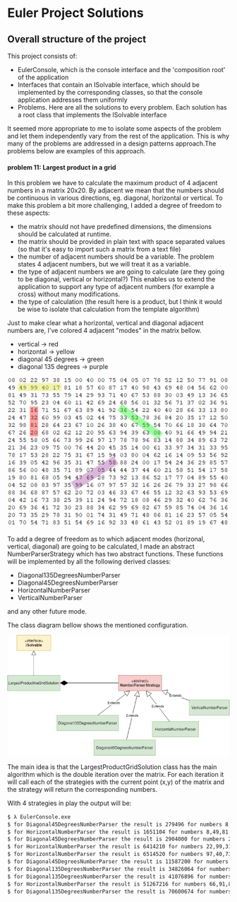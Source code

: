 # Euler Project Solutions

## Overall structure of the project
This project consists of:
* EulerConsole, which is the console interface and the 'composition root' of the application 
* Interfaces that contain an ISolvable interface, which should be implemented by the corresponding classes, so that the console application addresses them uniformly
* Problems. Here are all the solutions to every problem. Each solution has a root class that implements the ISolvable interface

 It seemed more appropriate to me to isolate some aspects of the problem and let them independently vary from the rest of the application. This is why many of the problems are addressed in a design patterns approach.The problems below are examples of this approach. 

#### problem 11: Largest product in a grid

In this problem we have to calculate the maximum product of 4 adjacent numbers in a matrix 20x20. By adjacent we mean that the numbers should be continuous in various directions, eg. diagonal, horizontal or vertical. 
To make this problem a bit more challenging, I added a degree of freedom to these aspects:
* the matrix should not have predefined dimensions, the dimensions should be calculated at runtime.
* the matrix should be provided in plain text with space separated values (so that it's easy to import such a matrix from a text file)
* the number of adjacent numbers should be a variable. The problem states 4 adjacent numbers,  but we will treat it as a variable.
* the type of adjacent numbers we are going to calculate (are they going to be diagonal, vertical or horizontal?) This enables us to extend the application to support any type of adjacent numbers (for example a cross) without many modifications.
* the type of calculation (the result here is a product, but I think it would be wise to isolate that calculation from the template algorithm)

Just to make clear what a horizontal, vertical and diagonal adjacent numbers are, I've colored 4 adjacent "modes" in the matrix bellow.
* vertical -> red
* horizontal -> yellow
* diagonal 45 degrees -> green
* diagonal 135 degrees -> purple

![matrix](https://raw.githubusercontent.com/codedayafternoon/eulerproject/master/Problems_0_50/P11_LargestProductInaGrid/images/problem11table.jpg)

To add a degree of freedom as to which adjacent modes (horizonal, vertical, diagonal) are going to be calculated, I made an abstract NumberParserStrategy which has two abstract functions. These functions will be implemented by all the following derived classes:
* Diagonal135DegreesNumberParser
* Diagonal45DegreesNumberParser
* HorizontalNumberParser
* VerticalNumberParser

and any other future mode.

The class diagram bellow shows the mentioned configuration. 

![class diagram](https://raw.githubusercontent.com/codedayafternoon/eulerproject/master/Problems_0_50/P11_LargestProductInaGrid/images/euler_problem11.jpg)

The main idea is that the LargestProductGridSolution class has the main algorithm which is the double iteration over the matrix. For each iteration it will call each of the strategies with the current point (x,y) of the matrix and the strategy will return the corresponding numbers.

With 4 strategies in play the output will be:

```sh
$ λ EulerConsole.exe
$ for Diagonal45DegreesNumberParser the result is 279496 for numbers 8,49,31,23
$ for HorizontalNumberParser the result is 1651104 for numbers 8,49,81,52
$ for Diagonal45DegreesNumberParser the result is 2904000 for numbers 22,40,55,60
$ for HorizontalNumberParser the result is 6414210 for numbers 22,99,31,95
$ for HorizontalNumberParser the result is 6514520 for numbers 97,40,73,23
$ for Diagonal45DegreesNumberParser the result is 11587200 for numbers 40,60,71,68
$ for Diagonal135DegreesNumberParser the result is 34826064 for numbers 78,98,67,68
$ for Diagonal135DegreesNumberParser the result is 41076896 for numbers 98,67,68,92
$ for HorizontalNumberParser the result is 51267216 for numbers 66,91,88,97
$ for Diagonal135DegreesNumberParser the result is 70600674 for numbers 89,94,97,87
```




